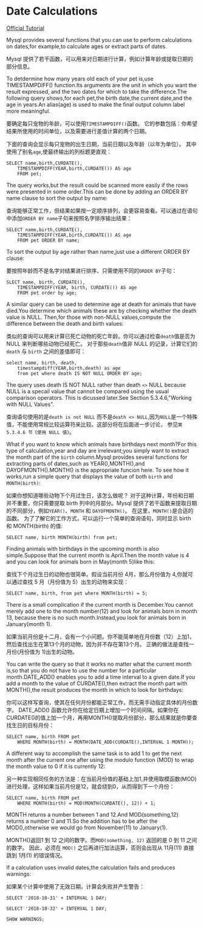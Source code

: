 # Date Calculations

[Official Tutorial](https://dev.mysql.com/doc/refman/8.4/en/date-calculations.html)

Mysql provides several functions that you can use to perform calculations on dates,for example,to calculate ages or extract parts of dates.

Mysql 提供了若干函数，可以用来对日期进行计算，例如计算年龄或提取日期的部分信息。

To detdermine how many years old each of your pet is,use TIMESTAMPDIFF() function.Its arguments are the unit in which you want the result expressed,
and the two dates for which to take the difference.The following query shows,for each pet,the birth date,the current date,and the age in years.An alias(age)
is used to make the final output column label more meaningful.

要确定每只宠物的年龄，可以使用`TIMESTAMPDIFF()`函数。
它的参数包括：你希望结果所使用的时间单位，以及需要进行差值计算的两个日期。

下面的查询会显示每只宠物的出生日期，当前日期以及年龄（以年为单位）。
其中使用了别名`age`,使最终输出的列标题更直观：

```
SELECT name,birth,CURDATE(),
    TIMESTAMPDIFF(YEAR,birth,CURDATE()) AS age
    FROM pet;
```

The query works,but the result could be scanned more easily if the rows were presented in some order.This can be done by adding an ORDER BY name clause to
sort the output by name:

查询能够正常工作，但结果如果按一定顺序排列，会更容易查看。可以通过在语句中添加`ORDER BY name`子句来按照名字排序输出结果：

```
SELECT name,birth,CURDATE(),
    TIMESTAMPDIFF(YEAR,birth,CURDATE()) AS age
    FROM pet ORDER BY name;
```

To sort the output by age rather than name,just use a different ORDER BY clause:

要按照年龄而不是名字对结果进行排序、只需使用不同的`ORDER BY`子句：

```
SLECT name, birth, CURDATE(),
    TIMESTAMPDIFF(YEAR, birth, CURDATE()) AS age
    FROM pet order by age;
```

A similar query can be used to determine age at death for animals that have died.You determine which animals these are by checking whether the death value is NULL.
Then,for those with non-NULL values,compute the difference between the death and birth values:

类似的查询可以用来计算已死亡动物的死亡年龄。你可以通过检查`death`值是否为 NULL 来判断哪些动物已经死亡。
对于那些`death`值非 NULL 的记录，计算它们的 `death` 与 `birth` 之间的差值即可：

```
select name, birth, death,
    timestampdiff(YEAR,birth,death) as age
    from pet where death IS NOT NULL ORDER BY age;
```

The query uses death IS NOT NULL rather than death `<>` NULL because  NULL is a specail value that cannot be compared using the usual comparison operators.
This is dicussed later.See Section 5.3.4.6,"Working with NULL Values".

查询语句使用的是`death is not NULL` 而不是`death <> NULL`,因为`NULL`是一个特殊值，不能使用常规比较运算符来比较。这部分将在后面进一步讨论，
参见`第 5.3.4.6 节《使用 NULL 值》`。

What if you want to know which animals have birthdays next month?For this type of calculation,year and day are irrelevant;you simply want to extract the month part of
the `birth` column.Mysql provides several functions for extracting parts of dates,such as YEAR(),MONTH(),and DAYOFMONTH().MONTH() is the appropriate funcion here.
To see how it works,run a simple query that displays the value of both `birth` and `MONTH(birth)`:

如果你想知道哪些动物下个月过生日，该怎么做呢？
对于这种计算，年份和日期并不重要，你只需要提取 birth 列中的月部分。Mysql 提供了若干函数来提取日期的不同部分，例如`YEAR()`、`MONTH` 和 `DAYOFMONTH()`。
在这里，`MONTH()`是合适的函数。
为了了解它的工作方式，可以运行一个简单的查询语句，同时显示 birth 和 MONTH(birth) 的值:

```
SELECT name, birth MONTH(birth) from pet;
```

Finding animals with birthdays in the upcoming month is also simple.Suppose that the current month is April.Then the month value is 4 and you can look for animals born
in May(month 5)like this:

查找下个月过生日的动物也很简单。假设当前月份 4月，那么月份值为 4,你就可以通过查找 5 月（月份值为 5）出生的动物来实现：

```
SELECT name, birth, from pet where MONTH(birth) = 5;
```

There is a small complication if the current month is December.You cannot merely add one to the month number(12) and look for animals born in month 13,
because there is no such month.Instead,you look for animals born in January(month 1).

如果当前月份是十二月，会有一个小问题。你不能简单地在月份数（12）上加1，然后查找出生在第13个月的动物，因为并不存在第13个月。
正确的做法是查找一月份(月份值为 1)出生的动物。

You can write the query so that it works no matter what the current month is,so that you do not have to use the number for a particular month.DATE_ADD() enables you to add 
a time interval to a given date.If you add a month to the value of CURDATE(),then extract the month part with MONTH(),the result produces the month in which to look for birthdays:

你可以这样写查询，使其在任何月份都能正常工作，而无需手动指定具体的月份数字。
DATE_ADD() 函数允许你在给定日期上增加一个时间间隔。如果你在CURDATE()的值上加一个月，再用MONTH()提取月份部分，那么结果就是你要查找生日的目标月份：

```
SELECT name, birth FROM pet
    WHERE MONTH(birth) = MONTH(DATE_ADD(CURDATE(),INTERVAL 1 MONTH));
```

A different way to accomplish the same task is to add 1 to get the next month after the current one after using the modulo function (MOD) to wrap the month value to 0
if it is currently 12:

另一种实现相同任务的方法是：在当前月份值的基础上加1,并使用取模函数(MOD)进行处理，这样如果当前月份是12，就会绕到0，从而得到下一个月份：

```
SELECT name, birth FROM pet
    WHERE MONTH(birth) = MOD(MONTH(CURDATE(), 12)) + 1;
```
MONTH returns a number between 1 and 12.And MOD(something,12) returns a number 0 and 11.So the addition has to be after the MOD(),otherwise we would go 
from November(11) to January(1).

MONTH()返回1 到 12 之间的数字。而`MOD(something, 12)` 返回的是 0 到 11 之间的数字。
因此，必须在 `MOD()` 之后再进行加法运算，否则会出现从 11月(11) 直接跳到 1月(1) 的错误情况。

If a calculation uses invalid dates,the calculation fails and produces warnings:

如果某个计算中使用了无效日期，计算会失败并产生警告：

```
SELECT '2018-10-31' + INTERVAL 1 DAY;

SELECT '2018-10-32' + INTERVAL 1 DAY;

SHOW WARNINGS;
```

